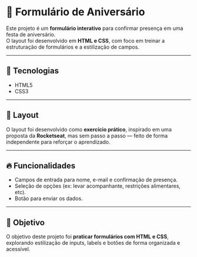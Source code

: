 # 🎉 Formulário de Aniversário

Este projeto é um **formulário interativo** para confirmar presença em uma festa de aniversário.  
O layout foi desenvolvido em **HTML e CSS**, com foco em treinar a estruturação de formulários e a estilização de campos.

---

## 🚀 Tecnologias
- HTML5  
- CSS3  

---

## 📸 Layout
O layout foi desenvolvido como **exercício prático**, inspirado em uma proposta da **Rocketseat**, mas sem passo a passo — feito de forma independente para reforçar o aprendizado.

---

## 🔥 Funcionalidades
- Campos de entrada para nome, e-mail e confirmação de presença.  
- Seleção de opções (ex: levar acompanhante, restrições alimentares, etc).  
- Botão para enviar os dados.  

---

## 🎯 Objetivo
O objetivo deste projeto foi **praticar formulários com HTML e CSS**, explorando estilização de inputs, labels e botões de forma organizada e acessível.
